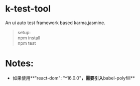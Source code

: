# k-test-tool

An ui auto test framework based karma,jasmine.

> setup:<br>
    npm install <br>
    npm test <br>


# Notes:

- 如果使用**"react-dom": "^16.0.0"**，需要引入**babel-polyfill**


